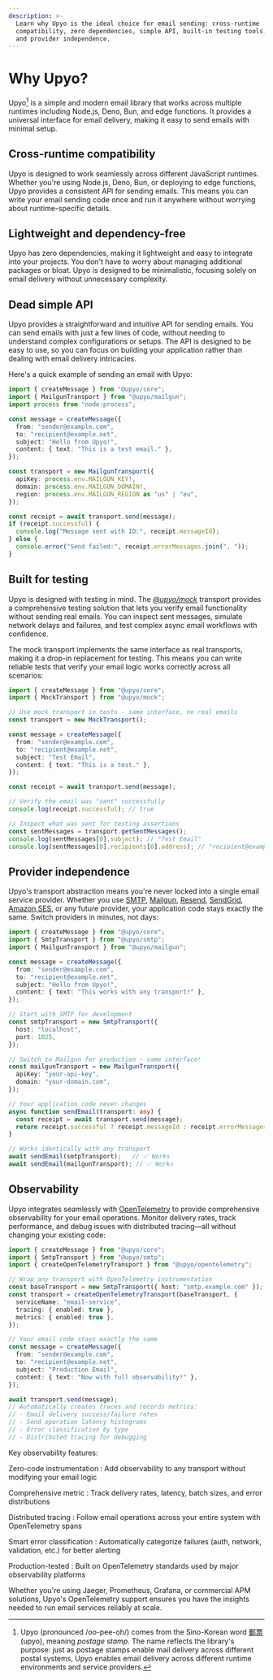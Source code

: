 ```yaml
---
description: >-
  Learn why Upyo is the ideal choice for email sending: cross-runtime
  compatibility, zero dependencies, simple API, built-in testing tools,
  and provider independence.
---
```


Why Upyo?
=========

Upyo[^1] is a simple and modern email library that works across multiple runtimes
including Node.js, Deno, Bun, and edge functions. It provides a universal
interface for email delivery, making it easy to send emails with minimal setup.

[^1]: Upyo (pronounced /oo-pee-oh/) comes from the Sino-Korean word
      [郵票] (upyo), meaning *postage stamp*.
      The name reflects the library's purpose: just as postage stamps enable
      mail delivery across different postal systems, Upyo enables email delivery
      across different runtime environments and service providers.

[郵票]: https://en.wiktionary.org/wiki/%E9%83%B5%E7%A5%A8#Noun_2


Cross-runtime compatibility
---------------------------

Upyo is designed to work seamlessly across different JavaScript runtimes.
Whether you're using Node.js, Deno, Bun, or deploying to edge functions,
Upyo provides a consistent API for sending emails. This means you can write
your email sending code once and run it anywhere without worrying about
runtime-specific details.


Lightweight and dependency-free
-------------------------------

Upyo has zero dependencies, making it lightweight and easy to integrate into
your projects. You don't have to worry about managing additional packages or
bloat. Upyo is designed to be minimalistic, focusing solely on email delivery
without unnecessary complexity.


Dead simple API
---------------

Upyo provides a straightforward and intuitive API for sending emails. You can
send emails with just a few lines of code, without needing to understand
complex configurations or setups. The API is designed to be easy to use, so you
can focus on building your application rather than dealing with email delivery
intricacies.

Here's a quick example of sending an email with Upyo:

~~~~ typescript twoslash
import { createMessage } from "@upyo/core";
import { MailgunTransport } from "@upyo/mailgun";
import process from "node:process";

const message = createMessage({
  from: "sender@example.com",
  to: "recipient@example.net",
  subject: "Hello from Upyo!",
  content: { text: "This is a test email." },
});

const transport = new MailgunTransport({
  apiKey: process.env.MAILGUN_KEY!,
  domain: process.env.MAILGUN_DOMAIN!,
  region: process.env.MAILGUN_REGION as "us" | "eu",
});

const receipt = await transport.send(message);
if (receipt.successful) {
  console.log("Message sent with ID:", receipt.messageId);
} else {
  console.error("Send failed:", receipt.errorMessages.join(", "));
}
~~~~


Built for testing
-----------------

Upyo is designed with testing in mind. The [*@upyo/mock*](./transports/mock.md)
transport provides a comprehensive testing solution that lets you verify email
functionality without sending real emails. You can inspect sent messages,
simulate network delays and failures, and test complex async email workflows
with confidence.

The mock transport implements the same interface as real transports, making it
a drop-in replacement for testing. This means you can write reliable tests that
verify your email logic works correctly across all scenarios:

~~~~ typescript twoslash
import { createMessage } from "@upyo/core";
import { MockTransport } from "@upyo/mock";

// Use mock transport in tests - same interface, no real emails
const transport = new MockTransport();

const message = createMessage({
  from: "sender@example.com",
  to: "recipient@example.net",
  subject: "Test Email",
  content: { text: "This is a test." },
});

const receipt = await transport.send(message);

// Verify the email was "sent" successfully
console.log(receipt.successful); // true

// Inspect what was sent for testing assertions
const sentMessages = transport.getSentMessages();
console.log(sentMessages[0].subject); // "Test Email"
console.log(sentMessages[0].recipients[0].address); // "recipient@example.net"
~~~~


Provider independence
---------------------

Upyo's transport abstraction means you're never locked into a single email
service provider. Whether you use [SMTP](./transports/smtp.md),
[Mailgun](./transports/mailgun.md), [Resend](./transports/resend.md),
[SendGrid](./transports/sendgrid.md), [Amazon SES](./transports/ses.md),
or any future provider, your application code stays exactly the same.
Switch providers in minutes, not days:

~~~~ typescript twoslash
import { createMessage } from "@upyo/core";
import { SmtpTransport } from "@upyo/smtp";
import { MailgunTransport } from "@upyo/mailgun";

const message = createMessage({
  from: "sender@example.com",
  to: "recipient@example.net",
  subject: "Hello from Upyo!",
  content: { text: "This works with any transport!" },
});

// Start with SMTP for development
const smtpTransport = new SmtpTransport({
  host: "localhost",
  port: 1025,
});

// Switch to Mailgun for production - same interface!
const mailgunTransport = new MailgunTransport({
  apiKey: "your-api-key",
  domain: "your-domain.com",
});

// Your application code never changes
async function sendEmail(transport: any) {
  const receipt = await transport.send(message);
  return receipt.successful ? receipt.messageId : receipt.errorMessages;
}

// Works identically with any transport
await sendEmail(smtpTransport);   // ✅ Works
await sendEmail(mailgunTransport); // ✅ Works
~~~~


Observability
-------------

Upyo integrates seamlessly with [OpenTelemetry](./transports/opentelemetry.md)
to provide comprehensive observability for your email operations. Monitor
delivery rates, track performance, and debug issues with distributed tracing—all
without changing your existing code:

~~~~ typescript twoslash
import { createMessage } from "@upyo/core";
import { SmtpTransport } from "@upyo/smtp";
import { createOpenTelemetryTransport } from "@upyo/opentelemetry";

// Wrap any transport with OpenTelemetry instrumentation
const baseTransport = new SmtpTransport({ host: "smtp.example.com" });
const transport = createOpenTelemetryTransport(baseTransport, {
  serviceName: "email-service",
  tracing: { enabled: true },
  metrics: { enabled: true },
});

// Your email code stays exactly the same
const message = createMessage({
  from: "sender@example.com",
  to: "recipient@example.net",
  subject: "Production Email",
  content: { text: "Now with full observability!" },
});

await transport.send(message);
// Automatically creates traces and records metrics:
// - Email delivery success/failure rates
// - Send operation latency histograms
// - Error classification by type
// - Distributed tracing for debugging
~~~~

Key observability features:

Zero-code instrumentation
:   Add observability to any transport without modifying your email logic

Comprehensive metric
:   Track delivery rates, latency, batch sizes, and error distributions

Distributed tracing
:   Follow email operations across your entire system with OpenTelemetry spans

Smart error classification
:   Automatically categorize failures (auth, network, validation, etc.)
    for better alerting

Production-tested
:   Built on OpenTelemetry standards used by major observability platforms

Whether you're using Jaeger, Prometheus, Grafana, or commercial APM solutions,
Upyo's OpenTelemetry support ensures you have the insights needed to run email
services reliably at scale.
